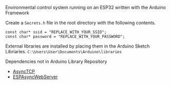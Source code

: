 Environmental control system running on an ESP32 written with the Arduino Framework

Create a `Secrets.h` file in the root directory with the following contents.
```
const char* ssid = "REPLACE_WITH_YOUR_SSID";
const char* password = "REPLACE_WITH_YOUR_PASSWORD";
```

External libraries are installed by placing them in the Arduino Sketch Libriaries.
`C:\Users\User\Documents\Arduino\libraries`

Dependencies not in Arduino Library Repository

- [AsyncTCP](https://github.com/me-no-dev/AsyncTCP)
- [ESPAsyncWebServer](https://github.com/me-no-dev/ESPAsyncWebServer)